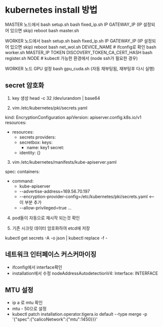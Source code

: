 # kubernetes install 방법

MASTER 노드에서
bash setup.sh
bash fixed_ip.sh IP GATEWAY_IP (IP 설정되어 있으면 skip)
reboot
bash master.sh

WORKER 노드에서
bash setup.sh
bash fixed_ip.sh IP GATEWAY_IP (IP 설정되어 있으면 skip)
reboot
bash net_wol.sh DEVICE_NAME # ifconfig로 확인
bash worker.sh MASTER_IP TOKEN DISCOVERY_TOKEN_CA_CERT_HASH
bash register.sh NODE # kubectl 가능한 환경에서 (node ssh가 필요한 경우)

WORKER 노드 GPU 설정
bash gpu_cuda.sh (자동 재부팅됨, 재부팅후 다시 실행)

## secret 암호화

1. key 생성 
head -c 32 /dev/urandom | base64

2. vim /etc/kubernetes/pki/secrets.yaml

kind: EncryptionConfiguration
apiVersion: apiserver.config.k8s.io/v1
resources:
   - resources:
     - secrets
     providers:
     - secretbox:
         keys:
         - name: key1
           secret: <KEY>
     - identity: {}

3. vim /etc/kubernetes/manifests/kube-apiserver.yaml

spec:
  containers:
  - command:
    - kube-apiserver
    - --advertise-address=169.56.70.197
    - --encryption-provider-config=/etc/kubernetes/pki/secrets.yaml <-- 이 부분 추가
    - --allow-privileged=true
    ...

4. pod들이 자동으로 재시작 되는것 확인

5. 기존 시크릿 데이터 암호화하여 etcd에 저장

kubectl get secrets -A -o json | kubectl replace -f -

## 네트워크 인터페이스 커스커마이징

- ifconfig에서 interface확인
- installation에서 수정
nodeAddressAutodetectionV4:
  Interface: INTERFACE

## MTU 설정

- ip a 로 mtu 확인
- mtu - 50으로 설정
- kubectl patch installation.operator.tigera.io default --type merge -p '{"spec":{"calicoNetwork":{"mtu":1450}}}'
